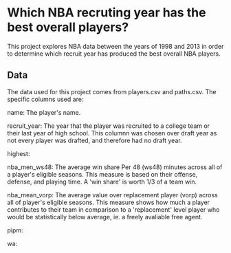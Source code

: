 # Which NBA recruting year has the best overall players?

This project explores NBA data between the years of 1998 and 2013 in order to determine which recruit year has produced the best overall NBA players. 

## Data

The data used for this project comes from players.csv and paths.csv. The specific columns used are:

name: The player's name.

recruit_year: The year that the player was recruited to a college team or their last year of high school. This columnn was chosen over draft year as not every player was drafted, and therefore had no draft year. 

highest:

nba_men_ws48: The average win share Per 48 (ws48) minutes across all of a player's eligible seasons. This measure is based on their offense, defense, and playing time. A 'win share' is worth 1/3 of a team win.

nba_mean_vorp: The average value over replacement player (vorp) across all of player's eligible seasons. This measure shows how much a player contributes to their team in comparison to a 'replacement' level player who would be statistically below average, ie. a freely avaliable free agent. 

pipm:

wa:
